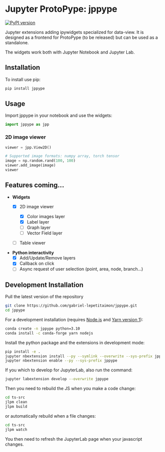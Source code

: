 # Jupyter ProtoPype: jppype
[![PyPI version](https://badge.fury.io/py/jppype.svg)](https://badge.fury.io/py/jppype)

Jupyter extensions adding ipywidgets specialized for data-view. It is designed as a frontend for ProtoPype (to be released) but can be used as a standalone.

The widgets work both with Jupyter Notebook and Jupyter Lab.

## Installation

To install use pip:

```bash
pip install jppype
```

## Usage
Import jppype in your notebook and use the widgets:
```python
import jppype as jpp
```

### 2D image viewer
```python
viewer = jpp.View2D()

# Supported image formats: numpy array, torch tensor
image = np.random.rand(100, 100) 
viewer.add_image(image)
viewer
```

## Features coming...

- __Widgets__
  - [x] 2D image viewer
    - [x] Color images layer
    - [x] Label layer
    - [ ] Graph layer
    - [ ] Vector Field layer
  - [ ] Table viewer


- __Python interactivity__
  - [x] Add/Update/Remove layers
  - [x] Callback on click
  - [ ] Async request of user selection (point, area, node, branch...) 

## Development Installation

Pull the latest version of the repository
```bash
git clone https://github.com/gabriel-lepetitaimon/jppype.git
cd jppype
````

For a development installation (requires [Node.js](https://nodejs.org) and [Yarn version 1](https://classic.yarnpkg.com/)):
```bash
conda create -n jppype python=3.10
conda install -c conda-forge yarn nodejs
```

Install the python package and the extensions in development mode:
```bash
pip install -e .
jupyter nbextension install --py --symlink --overwrite --sys-prefix jppype
jupyter nbextension enable --py --sys-prefix jppype
```
If you which to develop for JupyterLab, also run the command:
```bash
jupyter labextension develop --overwrite jppype
```

Then you need to rebuild the JS when you make a code change:
```bash
cd ts-src
jlpm clean
jlpm build
```
or automatically rebuild when a file changes:
```bash
cd ts-src
jlpm watch
```

You then need to refresh the JupyterLab page when your javascript changes.
